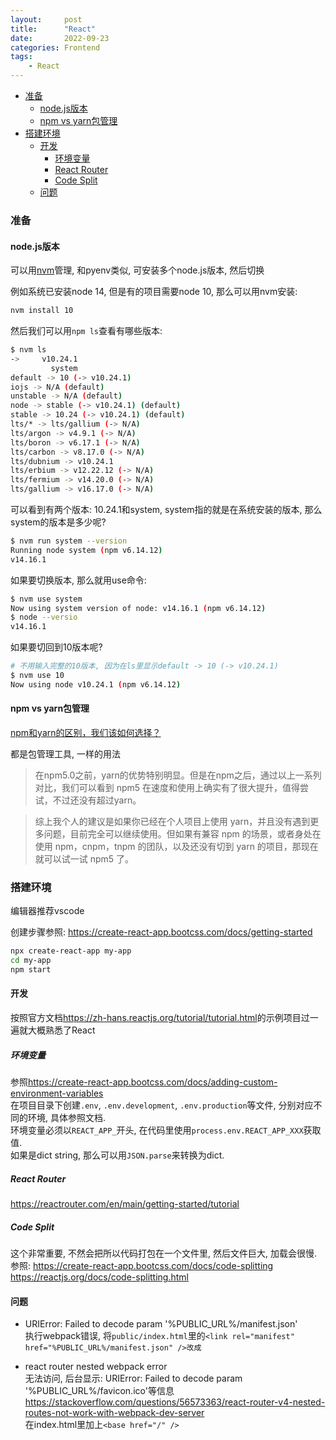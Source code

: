 ```yaml
---
layout:     post
title:      "React"
date:       2022-09-23
categories: Frontend
tags:
    - React
---
```


- [准备](#准备)
  - [node.js版本](#nodejs版本)
  - [npm vs yarn包管理](#npm-vs-yarn包管理)
- [搭建环境](#搭建环境)
  - [开发](#开发)
    - [环境变量](#环境变量)
    - [React Router](#react-router)
    - [Code Split](#code-split)
  - [问题](#问题)

### 准备

#### node.js版本

可以用[nvm](https://github.com/nvm-sh/nvm#system-version-of-node)管理, 和pyenv类似, 可安装多个node.js版本, 然后切换

例如系统已安装node 14, 但是有的项目需要node 10, 那么可以用nvm安装: 
```bash
nvm install 10
```
然后我们可以用`npm ls`查看有哪些版本:
```bash
$ nvm ls
->     v10.24.1
         system
default -> 10 (-> v10.24.1)
iojs -> N/A (default)
unstable -> N/A (default)
node -> stable (-> v10.24.1) (default)
stable -> 10.24 (-> v10.24.1) (default)
lts/* -> lts/gallium (-> N/A)
lts/argon -> v4.9.1 (-> N/A)
lts/boron -> v6.17.1 (-> N/A)
lts/carbon -> v8.17.0 (-> N/A)
lts/dubnium -> v10.24.1
lts/erbium -> v12.22.12 (-> N/A)
lts/fermium -> v14.20.0 (-> N/A)
lts/gallium -> v16.17.0 (-> N/A)
```
可以看到有两个版本: 10.24.1和system, system指的就是在系统安装的版本, 那么system的版本是多少呢?
```bash
$ nvm run system --version
Running node system (npm v6.14.12)
v14.16.1
```
如果要切换版本, 那么就用use命令:
```bash
$ nvm use system
Now using system version of node: v14.16.1 (npm v6.14.12)
$ node --versio
v14.16.1
```
如果要切回到10版本呢? 
```bash
# 不用输入完整的10版本, 因为在ls里显示default -> 10 (-> v10.24.1)
$ nvm use 10
Now using node v10.24.1 (npm v6.14.12)
```

#### npm vs yarn包管理

[npm和yarn的区别，我们该如何选择？](https://zhuanlan.zhihu.com/p/27449990)

都是包管理工具, 一样的用法

> 在npm5.0之前，yarn的优势特别明显。但是在npm之后，通过以上一系列对比，我们可以看到 npm5 在速度和使用上确实有了很大提升，值得尝试，不过还没有超过yarn。

> 综上我个人的建议是如果你已经在个人项目上使用 yarn，并且没有遇到更多问题，目前完全可以继续使用。但如果有兼容 npm 的场景，或者身处在使用 npm，cnpm，tnpm 的团队，以及还没有切到 yarn 的项目，那现在就可以试一试 npm5 了。


### 搭建环境

编辑器推荐vscode

创建步骤参照: <https://create-react-app.bootcss.com/docs/getting-started>

```bash
npx create-react-app my-app
cd my-app
npm start
```

#### 开发

按照官方文档<https://zh-hans.reactjs.org/tutorial/tutorial.html>的示例项目过一遍就大概熟悉了React  

##### 环境变量

参照<https://create-react-app.bootcss.com/docs/adding-custom-environment-variables>  
在项目目录下创建`.env`, `.env.development`, `.env.production`等文件, 分别对应不同的环境, 具体参照文档.  
环境变量必须以`REACT_APP_`开头, 在代码里使用`process.env.REACT_APP_XXX`获取值.  
如果是dict string, 那么可以用`JSON.parse`来转换为dict.

##### React Router

<https://reactrouter.com/en/main/getting-started/tutorial>

##### Code Split

这个非常重要, 不然会把所以代码打包在一个文件里, 然后文件巨大, 加载会很慢.  
参照: <https://create-react-app.bootcss.com/docs/code-splitting>  
<https://reactjs.org/docs/code-splitting.html>

#### 问题

- URIError: Failed to decode param '%PUBLIC_URL%/manifest.json'  
  执行webpack错误, 将`public/index.html`里的`<link rel="manifest" href="%PUBLIC_URL%/manifest.json" />改成`<link rel="manifest" href="manifest.json" />

- react router nested webpack error  
  无法访问, 后台显示: URIError: Failed to decode param '%PUBLIC_URL%/favicon.ico'等信息  
  <https://stackoverflow.com/questions/56573363/react-router-v4-nested-routes-not-work-with-webpack-dev-server>  
  在index.html里加上`<base href="/" />`
